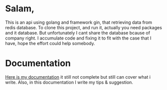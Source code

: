 # Salam,

This is an api using golang and framework gin, that retrieving data from redis database. 
To clone this project, and run it, actually you need packages and it database.
But unfortunately I cant share the database bcause of company right. 
I accumulate code and fixing it to fit with the case that I have, hope the effort could help somebody. 

# Documentation

[Here is my documentation](https://drive.google.com/file/d/1jVgHTtGfFtciSEIx4MRxLEjaEs94ikY2/view?usp=sharing) it still not complete but still can cover what i write. Also, in this documentation I write my tips & suggestion. 
